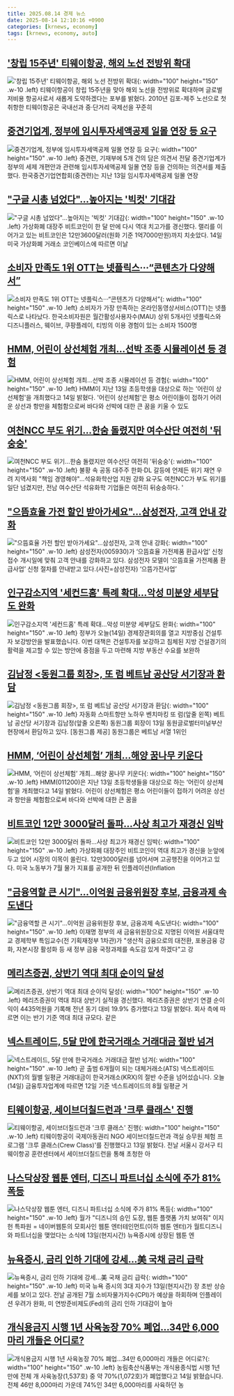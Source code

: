 ```yaml
---
title: 2025.08.14 경제 뉴스
date: 2025-08-14 12:10:16 +0900
categories: [krnews, economy]
tags: [krnews, economy, auto]
---
```

## ['창립 15주년' 티웨이항공, 해외 노선 전방위 확대](https://n.news.naver.com/mnews/article/277/0005637186)

!['창립 15주년' 티웨이항공, 해외 노선 전방위 확대](https://mimgnews.pstatic.net/image/origin/277/2025/08/14/5637186.jpg?type=nf220_150){: width="100" height="150" .w-10 .left}
티웨이항공이 창립 15주년을 맞아 해외 노선을 전방위로 확대하며 글로벌 저비용 항공사로서 새롭게 도약하겠다는 포부를 밝혔다. 2010년 김포-제주 노선으로 첫 취항한 티웨이항공은 국내선과 중·단거리 국제선을 꾸준히

## [중견기업계, 정부에 임시투자세액공제 일몰 연장 등 요구](https://n.news.naver.com/mnews/article/001/0015566216)

![중견기업계, 정부에 임시투자세액공제 일몰 연장 등 요구](https://mimgnews.pstatic.net/image/origin/001/2025/08/14/15566216.jpg?type=nf220_150){: width="100" height="150" .w-10 .left}
중견련, 기재부에 5개 건의 담은 의견서 전달 중견기업계가 정부의 세제 개편안과 관련해 임시투자세액공제 일몰 연장 등을 건의하는 의견서를 제출했다. 한국중견기업연합회(중견련)는 지난 13일 임시투자세액공제 일몰 연장

## ["구글 시총 넘었다"…높아지는 '빅컷' 기대감](https://n.news.naver.com/mnews/article/215/0001220068)

!["구글 시총 넘었다"…높아지는 '빅컷' 기대감](https://mimgnews.pstatic.net/image/origin/215/2025/08/14/1220068.jpg?type=nf220_150){: width="100" height="150" .w-10 .left}
가상화폐 대장주 비트코인이 한 달 만에 다시 역대 치고가를 경신했다. 랠리를 이어가고 있는 비트코인은 12만3600달러(원화 기준 1억7000만원)까지 치솟았다. 14일 미국 가상화폐 거래소 코인베이스에 따르면 이날

## [소비자 만족도 1위 OTT는 넷플릭스···“콘텐츠가 다양해서”](https://n.news.naver.com/mnews/article/032/0003389486)

![소비자 만족도 1위 OTT는 넷플릭스···“콘텐츠가 다양해서”](https://mimgnews.pstatic.net/image/origin/032/2025/08/14/3389486.jpg?type=nf220_150){: width="100" height="150" .w-10 .left}
소비자가 가장 만족하는 온라인동영상서비스(OTT)는 넷플릭스로 나타났다. 한국소비자원은 월간활성사용자수(MAU) 상위 5개사인 넷플릭스와 디즈니플러스, 웨이브, 쿠팡플레이, 티빙의 이용 경험이 있는 소비자 1500명

## [HMM, 어린이 상선체험 개최…선박 조종 시뮬레이션 등 경험](https://n.news.naver.com/mnews/article/008/0005235914)

![HMM, 어린이 상선체험 개최…선박 조종 시뮬레이션 등 경험](https://mimgnews.pstatic.net/image/origin/008/2025/08/14/5235914.jpg?type=nf220_150){: width="100" height="150" .w-10 .left}
HMM이 지난 13일 초등학생을 대상으로 하는 '어린이 상선체험'을 개최했다고 14일 밝혔다. '어린이 상선체험'은 평소 어린이들이 접하기 어려운 상선과 항만을 체험함으로써 바다와 선박에 대한 큰 꿈을 키울 수 있도

## [여천NCC 부도 위기…한숨 돌렸지만 여수산단 여전히 '뒤숭숭'](https://n.news.naver.com/mnews/article/001/0015565836)

![여천NCC 부도 위기…한숨 돌렸지만 여수산단 여전히 '뒤숭숭'](https://mimgnews.pstatic.net/image/origin/001/2025/08/14/15565836.jpg?type=nf220_150){: width="100" height="150" .w-10 .left}
불황 속 공동 대주주 한화·DL 갈등에 언제든 위기 재연 우려 지역사회 "책임 경영해야"…석유화학산업 지원 강화 요구도 여천NCC가 부도 위기를 일단 넘겼지만, 전남 여수산단 석유화학 기업들은 여전히 뒤숭숭하다. '

## ["으뜸효율 가전 할인 받아가세요"…삼성전자, 고객 안내 강화](https://n.news.naver.com/mnews/article/018/0006089380)

!["으뜸효율 가전 할인 받아가세요"…삼성전자, 고객 안내 강화](https://mimgnews.pstatic.net/image/origin/018/2025/08/14/6089380.jpg?type=nf220_150){: width="100" height="150" .w-10 .left}
삼성전자(005930)가 ‘으뜸효율 가전제품 환급사업’ 신청 접수 개시일에 맞춰 고객 안내를 강화하고 있다. 삼성전자 모델이 ‘으뜸효율 가전제품 환급사업’ 신청 절차를 안내받고 있다.(사진=삼성전자) ‘으뜸가전사업’

## [인구감소지역 '세컨드홈' 특례 확대…악성 미분양 세부담도 완화](https://n.news.naver.com/mnews/article/422/0000770500)

![인구감소지역 '세컨드홈' 특례 확대…악성 미분양 세부담도 완화](https://mimgnews.pstatic.net/image/origin/422/2025/08/14/770500.jpg?type=nf220_150){: width="100" height="150" .w-10 .left}
정부가 오늘(14일) 경제장관회의를 열고 지방중심 건설투자 보강방안을 발표했습니다. 이번 대책은 건설투자를 보강하고 침체된 지방 건설경기의 활력을 제고할 수 있는 방안에 중점을 두고 마련해 지방 부동산 수요를 보완하

## [김남정 <동원그룹 회장>, 또 럼 베트남 공산당 서기장과 환담](https://n.news.naver.com/mnews/article/016/0002514488)

![김남정 <동원그룹 회장>, 또 럼 베트남 공산당 서기장과 환담](https://mimgnews.pstatic.net/image/origin/016/2025/08/14/2514488.jpg?type=nf220_150){: width="100" height="150" .w-10 .left}
자동화 스마트항만 노하우 벤치마킹 또 럼(앞줄 왼쪽) 베트남 공산당 서기장과 김남정(앞줄 오른쪽) 동원그룹 회장이 13일 동원글로벌터미널부산 현장에서 환담하고 있다. [동원그룹 제공] 동원그룹은 베트남 서열 1위인

## [HMM, ‘어린이 상선체험’ 개최…해양 꿈나무 키운다](https://n.news.naver.com/mnews/article/018/0006089389)

![HMM, ‘어린이 상선체험’ 개최…해양 꿈나무 키운다](https://mimgnews.pstatic.net/image/origin/018/2025/08/14/6089389.jpg?type=nf220_150){: width="100" height="150" .w-10 .left}
HMM(011200)은 지난 13일 초등학생들을 대상으로 하는 ‘어린이 상선체험’을 개최했다고 14일 밝혔다. 어린이 상선체험은 평소 어린이들이 접하기 어려운 상선과 항만을 체험함으로써 바다와 선박에 대한 큰 꿈을

## [비트코인 12만 3000달러 돌파…사상 최고가 재경신 임박](https://n.news.naver.com/mnews/article/243/0000083046)

![비트코인 12만 3000달러 돌파…사상 최고가 재경신 임박](https://mimgnews.pstatic.net/image/origin/243/2025/08/14/83046.jpg?type=nf220_150){: width="100" height="150" .w-10 .left}
가상화폐 대장주인 비트코인이 역대 최고가 경신을 눈앞에 두고 있어 시장의 이목이 쏠린다. 12만3000달러를 넘어서며 고공행진을 이어가고 있다. 미국 노동부가 7월 물가 지표를 공개한 뒤 인플레이션(Inflation

## ["금융역할 큰 시기"…이억원 금융위원장 후보, 금융과제 속도낸다](https://n.news.naver.com/mnews/article/648/0000038852)

!["금융역할 큰 시기"…이억원 금융위원장 후보, 금융과제 속도낸다](https://mimgnews.pstatic.net/image/origin/648/2025/08/14/38852.jpg?type=nf220_150){: width="100" height="150" .w-10 .left}
이재명 정부의 새 금융위원장으로 지명된 이억원 서울대학교 경제학부 특임교수(전 기획재정부 1차관)가 "생산적 금융으로의 대전환, 포용금융 강화, 자본시장 활성화 등 새 정부 금융 국정과제를 속도감 있게 하겠다"고 강

## [메리츠증권, 상반기 역대 최대 순이익 달성](https://n.news.naver.com/mnews/article/003/0013421006)

![메리츠증권, 상반기 역대 최대 순이익 달성](https://mimgnews.pstatic.net/image/origin/003/2025/08/13/13421006.jpg?type=nf220_150){: width="100" height="150" .w-10 .left}
메리츠증권이 역대 최대 상반기 실적을 경신했다. 메리츠증권은 상반기 연결 순이익이 4435억원을 기록해 전년 동기 대비 19.9% 증가했다고 13일 밝혔다. 회사 측에 따르면 이는 반기 기준 역대 최대 규모다. 같은

## [넥스트레이드, 5달 만에 한국거래소 거래대금 절반 넘겨](https://n.news.naver.com/mnews/article/422/0000770570)

![넥스트레이드, 5달 만에 한국거래소 거래대금 절반 넘겨](https://mimgnews.pstatic.net/image/origin/422/2025/08/14/770570.jpg?type=nf220_150){: width="100" height="150" .w-10 .left}
곧 출범 6개월이 되는 대체거래소(ATS) 넥스트레이드(NXT)의 월별 일평균 거래대금이 한국거래소(KRX)의 절반 수준을 넘어섰습니다. 오늘(14일) 금융투자업계에 따르면 12일 기준 넥스트레이드의 8월 일평균 거

## [티웨이항공, 세이브더칠드런과 '크루 클래스' 진행](https://n.news.naver.com/mnews/article/031/0000956837)

![티웨이항공, 세이브더칠드런과 '크루 클래스' 진행](https://mimgnews.pstatic.net/image/origin/031/2025/08/13/956837.jpg?type=nf220_150){: width="100" height="150" .w-10 .left}
티웨이항공이 국제아동권리 NGO 세이브더칠드런과 객실 승무원 체험 프로그램 '크루 클래스(Crew Class)'를 진행했다고 13일 밝혔다. 전날 서울시 강서구 티웨이항공 훈련센터에서 세이브더칠드런을 통해 초청한 아

## [나스닥상장 웹툰 엔터, 디즈니 파트너십 소식에 주가 81% 폭등](https://n.news.naver.com/mnews/article/001/0015565522)

![나스닥상장 웹툰 엔터, 디즈니 파트너십 소식에 주가 81% 폭등](https://mimgnews.pstatic.net/image/origin/001/2025/08/14/15565522.jpg?type=nf220_150){: width="100" height="150" .w-10 .left}
월가 "디즈니의 승인 도장, 웹툰 플랫폼 가치 보여줘" 이지헌 특파원 = 네이버웹툰의 모회사인 웹툰 엔터테인먼트(이하 웹툰 엔터)가 월트디즈니와 파트너십을 맺었다는 소식에 13일(현지시간) 뉴욕증시에 상장된 웹툰 엔

## [뉴욕증시, 금리 인하 기대에 강세…美 국채 금리 급락](https://n.news.naver.com/mnews/article/277/0005637060)

![뉴욕증시, 금리 인하 기대에 강세…美 국채 금리 급락](https://mimgnews.pstatic.net/image/origin/277/2025/08/13/5637060.jpg?type=nf220_150){: width="100" height="150" .w-10 .left}
미국 뉴욕 증시의 3대 지수가 13일(현지시간) 장 초반 상승세를 보이고 있다. 전날 공개된 7월 소비자물가지수(CPI)가 예상을 하회하며 인플레이션 우려가 완화, 미 연방준비제도(Fed)의 금리 인하 기대감이 높아

## [개식용금지 시행 1년 사육농장 70% 폐업...34만 6,000마리 개들은 어디로?](https://n.news.naver.com/mnews/article/660/0000090927)

![개식용금지 시행 1년 사육농장 70% 폐업...34만 6,000마리 개들은 어디로?](https://mimgnews.pstatic.net/image/origin/660/2025/08/14/90927.jpg?type=nf220_150){: width="100" height="150" .w-10 .left}
농림축산식품부는 개식용종식법 시행 1년 만에 전체 개 사육농장(1,537호) 중 약 70%(1,072호)가 폐업했다고 14일 밝혔습니다. 전체 46만 8,000마리 가운데 74%인 34만 6,000마리를 사육하던 농

